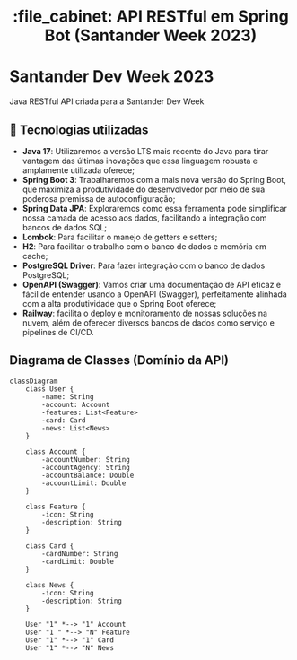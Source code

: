 <h1 align="center">:file_cabinet: API RESTful em Spring Bot (Santander Week 2023)</h1>

# Santander Dev Week 2023
Java RESTful API criada para a Santander Dev Week

## :wrench: Tecnologias utilizadas
- **Java 17**: Utilizaremos a versão LTS mais recente do Java para tirar vantagem das últimas inovações que essa linguagem robusta e amplamente utilizada oferece;
- **Spring Boot 3**: Trabalharemos com a mais nova versão do Spring Boot, que maximiza a produtividade do desenvolvedor por meio de sua poderosa premissa de autoconfiguração;
- **Spring Data JPA**: Exploraremos como essa ferramenta pode simplificar nossa camada de acesso aos dados, facilitando a integração com bancos de dados SQL;
- **Lombok**: Para facilitar o manejo de getters e setters;
- **H2**: Para facilitar o trabalho com o banco de dados e memória em cache;
- **PostgreSQL Driver**: Para fazer integração com o banco de dados PostgreSQL;
- **OpenAPI (Swagger)**: Vamos criar uma documentação de API eficaz e fácil de entender usando a OpenAPI (Swagger), perfeitamente alinhada com a alta produtividade que o Spring Boot oferece;
- **Railway**: facilita o deploy e monitoramento de nossas soluções na nuvem, além de oferecer diversos bancos de dados como serviço e pipelines de CI/CD.

## Diagrama de Classes (Domínio da API)

```mermaid
classDiagram
    class User {
        -name: String
        -account: Account
        -features: List<Feature>
        -card: Card
        -news: List<News>
    }

    class Account {
        -accountNumber: String
        -accountAgency: String
        -accountBalance: Double
        -accountLimit: Double
    }

    class Feature {
        -icon: String
        -description: String
    }

    class Card {
        -cardNumber: String
        -cardLimit: Double
    }

    class News {
        -icon: String
        -description: String
    }

    User "1" *--> "1" Account
    User "1 " *--> "N" Feature
    User "1" *--> "1" Card
    User "1" *--> "N" News
```
